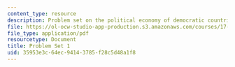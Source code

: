 ```yaml
---
content_type: resource
description: Problem set on the political economy of democratic countries.
file: https://ol-ocw-studio-app-production.s3.amazonaws.com/courses/17-812j-collective-choice-i-fall-2008/35953e3c64ec94143785f28c5d48a1f8_pset1.pdf
file_type: application/pdf
resourcetype: Document
title: Problem Set 1
uid: 35953e3c-64ec-9414-3785-f28c5d48a1f8
---
```

